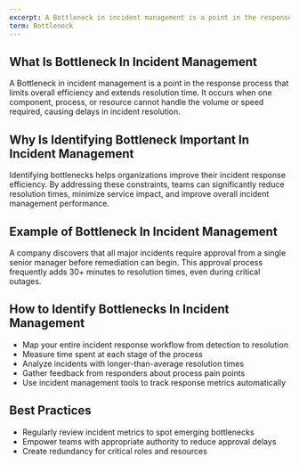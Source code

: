 ```yaml
---
excerpt: A Bottleneck in incident management is a point in the response process that limits overall efficiency and extends resolution time.
term: Bottleneck
---
```

## What Is Bottleneck In Incident Management

A Bottleneck in incident management is a point in the response process that limits overall efficiency and extends resolution time. It occurs when one component, process, or resource cannot handle the volume or speed required, causing delays in incident resolution.

## Why Is Identifying Bottleneck Important In Incident Management

Identifying bottlenecks helps organizations improve their incident response efficiency. By addressing these constraints, teams can significantly reduce resolution times, minimize service impact, and improve overall incident management performance.

## Example of Bottleneck In Incident Management

A company discovers that all major incidents require approval from a single senior manager before remediation can begin. This approval process frequently adds 30+ minutes to resolution times, even during critical outages.

## How to Identify Bottlenecks In Incident Management

- Map your entire incident response workflow from detection to resolution
- Measure time spent at each stage of the process
- Analyze incidents with longer-than-average resolution times
- Gather feedback from responders about process pain points
- Use incident management tools to track response metrics automatically

## Best Practices

- Regularly review incident metrics to spot emerging bottlenecks
- Empower teams with appropriate authority to reduce approval delays
- Create redundancy for critical roles and resources